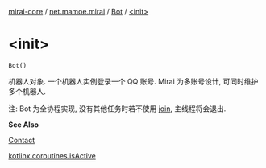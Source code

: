 [mirai-core](../../index.md) / [net.mamoe.mirai](../index.md) / [Bot](index.md) / [&lt;init&gt;](./-init-.md)

# &lt;init&gt;

`Bot()`

机器人对象. 一个机器人实例登录一个 QQ 账号.
Mirai 为多账号设计, 可同时维护多个机器人.

注: Bot 为全协程实现, 没有其他任务时若不使用 [join](../join.md), 主线程将会退出.

**See Also**

[Contact](../../net.mamoe.mirai.contact/-contact/index.md)

[kotlinx.coroutines.isActive](#)

